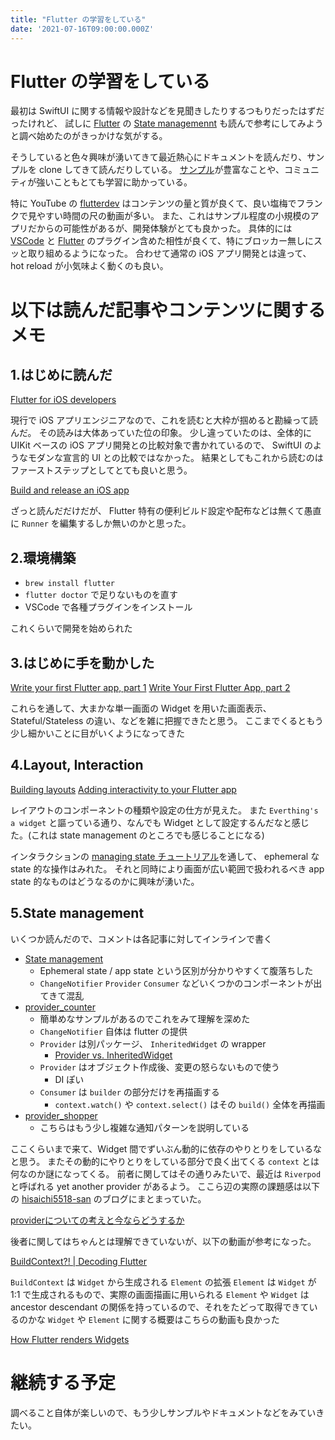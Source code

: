 ```yaml
---
title: "Flutter の学習をしている"
date: '2021-07-16T09:00:00.000Z'
---
```


# Flutter の学習をしている

最初は SwiftUI に関する情報や設計などを見聞きしたりするつもりだったはずだったけれど、
試しに [Flutter](https://flutter.dev) の [State managemennt](https://flutter.dev/docs/development/data-and-backend/state-mgmt/intro) も読んで参考にしてみようと調べ始めたのがきっかけな気がする。

そうしていると色々興味が湧いてきて最近熱心にドキュメントを読んだり、サンプルを clone してきて読んだりしている。
[サンプル](https://github.com/flutter/samples)が豊富なことや、コミュニティが強いこともとても学習に助かっている。

特に YouTube の [flutterdev](https://www.youtube.com/c/flutterdev) はコンテンツの量と質が良くて、良い塩梅でフランクで見やすい時間の尺の動画が多い。
また、これはサンプル程度の小規模のアプリだからの可能性があるが、開発体験がとても良かった。
具体的には [VSCode](https://code.visualstudio.com) と [Flutter](https://flutter.dev) のプラグイン含めた相性が良くて、特にブロッカー無しにスッと取り組めるようになった。
合わせて通常の iOS アプリ開発とは違って、 hot reload が小気味よく動くのも良い。

# 以下は読んだ記事やコンテンツに関するメモ

## 1.はじめに読んだ

[Flutter for iOS developers](https://flutter.dev/docs/get-started/flutter-for/ios-devs)

現行で iOS アプリエンジニアなので、これを読むと大枠が掴めると勘繰って読んだ。
その読みは大体あっていた位の印象。
少し違っていたのは、全体的に UIKit ベースの iOS アプリ開発との比較対象で書かれているので、
SwiftUI のようなモダンな宣言的 UI との比較ではなかった。
結果としてもこれから読むのはファーストステップとしてとても良いと思う。

[Build and release an iOS app](https://flutter.dev/docs/deployment/ios)

ざっと読んだだけだが、 Flutter 特有の便利ビルド設定や配布などは無くて愚直に `Runner` を編集するしか無いのかと思った。

## 2.環境構築

- `brew install flutter`
- `flutter doctor` で足りないものを直す
- VSCode で各種プラグインをインストール

これくらいで開発を始められた

## 3.はじめに手を動かした

[Write your first Flutter app, part 1](https://flutter.dev/docs/get-started/codelab)
[Write Your First Flutter App, part 2](https://codelabs.developers.google.com/codelabs/first-flutter-app-pt2#0)

これらを通して、大まかな単一画面の Widget を用いた画面表示、Stateful/Stateless の違い、などを雑に把握できたと思う。
ここまでくるともう少し細かいことに目がいくようになってきた

## 4.Layout, Interaction

[Building layouts](https://flutter.dev/docs/development/ui/layout/tutorial)
[Adding interactivity to your Flutter app](https://flutter.dev/docs/development/ui/interactive)

レイアウトのコンポーネントの種類や設定の仕方が見えた。
また `Everthing's a widget` と謳っている通り、なんでも Widget として設定するんだなと感じた。(これは state management のところでも感じることになる)

インタラクションの [managing state チュートリアル](https://flutter.dev/docs/development/ui/interactive#managing-state)を通して、 ephemeral な state 的な操作はみれた。
それと同時により画面が広い範囲で扱われるべき app state 的なものはどうなるのかに興味が湧いた。

## 5.State management

いくつか読んだので、コメントは各記事に対してインラインで書く

- [State management](https://flutter.dev/docs/development/data-and-backend/state-mgmt/intro)
  - Ephemeral state / app state という区別が分かりやすくて腹落ちした
  - `ChangeNotifier` `Provider` `Consumer` などいくつかのコンポーネントが出てきて混乱
- [provider_counter](https://github.com/flutter/samples/tree/master/provider_counter) 
  - 簡単めなサンプルがあるのでこれをみて理解を深めた
  - `ChangeNotifier` 自体は flutter の提供
  - `Provider` は別パッケージ、 `InheritedWidget` の wrapper
    - [Provider vs. InheritedWidget](https://stackoverflow.com/questions/57157823/provider-vs-inheritedwidget)
  - `Provider` はオブジェクト作成後、変更の怒らないもので使う
    - DI ぽい
  - `Consumer` は `builder` の部分だけを再描画する
    - `context.watch()` や `context.select()` はその `build()` 全体を再描画
- [provider_shopper](https://github.com/flutter/samples/tree/master/provider_shopper) 
  - こちらはもう少し複雑な通知パターンを説明している

ここくらいまで来て、Widget 間でずいぶん動的に依存のやりとりをしているなと思う。
またその動的にやりとりをしている部分で良く出てくる `context` とは何なのか謎になってくる。
前者に関してはその通りみたいで、最近は `Riverpod` と呼ばれる yet another provider があるよう。
ここら辺の実際の課題感は以下の [hisaichi5518-san](https://twitter.com/hisaichi5518) のブログにまとまっていた。

[providerについての考えと今ならどうするか](https://hisaichi5518.hatenablog.jp/entry/2021/05/29/130000)

後者に関してはちゃんとは理解できていないが、以下の動画が参考になった。

[BuildContext?! | Decoding Flutter](https://www.youtube.com/watch?v=rIaaH87z1-g)

`BuildContext` は `Widget` から生成される `Element` の拡張
`Element` は `Widget` が 1:1 で生成されるもので、実際の画面描画に用いられる
`Element` や `Widget` は ancestor descendant の関係を持っているので、それをたどって取得できているのかな
`Widget` や `Element` に関する概要はこちらの動画も良かった

[How Flutter renders Widgets](https://www.youtube.com/watch?v=996ZgFRENMs)

# 継続する予定

調べること自体が楽しいので、もう少しサンプルやドキュメントなどをみていきたい。
